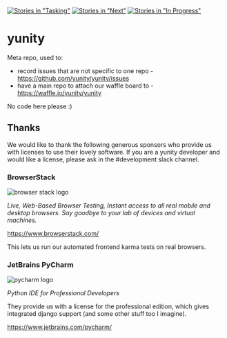 [![Stories in "Tasking"](https://badge.waffle.io/yunity/yunity.svg?label=%5Bkanban%5D%20tasking&title=Tasking)](https://waffle.io/yunity/yunity)
[![Stories in "Next"](https://badge.waffle.io/yunity/yunity.svg?label=%5Bkanban%5D%20next&title=Next)](https://waffle.io/yunity/yunity)
[![Stories in "In Progress"](https://badge.waffle.io/yunity/yunity.svg?label=%5Bkanban%5D%20in-progress&title=In%20Progress)](https://waffle.io/yunity/yunity)

# yunity

Meta repo, used to:
- record issues that are not specific to one repo - https://github.com/yunity/yunity/issues
- have a main repo to attach our waffle board to - https://waffle.io/yunity/yunity

No code here please :)

## Thanks

We would like to thank the following generous sponsors who provide us with licenses to use their lovely software. If you are a yunity developer and would like a license, please ask in the #development slack channel.

### BrowserStack

![browser stack logo](https://dgzoq9b5asjg1.cloudfront.net/production/images/static/header/header-logo.svg?1459235958)

_Live, Web-Based Browser Testing, Instant access to all real mobile and desktop browsers. Say goodbye to your lab of devices and virtual machines._

https://www.browserstack.com/

This lets us run our automated frontend karma tests on real browsers.

### JetBrains PyCharm

![pycharm logo](http://blog.jetbrains.com/pycharm/files/2015/12/PyCharm_400x400_Twitter_logo_white.png)

_Python IDE for Professional Developers_

They provide us with a license for the professional edition, which gives integrated django support (and some other stuff too I imagine).

https://www.jetbrains.com/pycharm/
